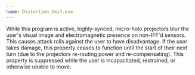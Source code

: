 ```yaml
---
name: Distortion_Veil.exe
---
```

While this program is active, highly-synced, micro-holo projectors blur the user's visual image and electromagnetic
presence on non-IFF'd sensors. This causes attack rolls against the user to have disadvantage. If the user takes damage,
this property ceases to function until the start of their next turn (due to the projectors re-routing power and re-compensating).
This property is suppressed while the user is incapacitated, restrained, or otherwise unable to move.
